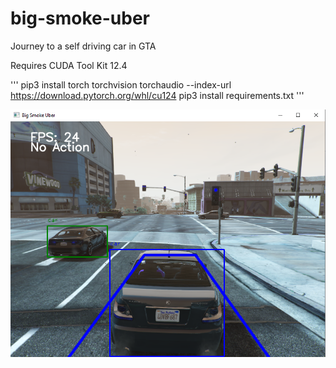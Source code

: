 # big-smoke-uber
Journey to a self driving car in GTA

Requires CUDA Tool Kit 12.4

'''
pip3 install torch torchvision torchaudio --index-url https://download.pytorch.org/whl/cu124
pip3 install requirements.txt
'''

![demo](https://github.com/Sphyrna-029/big-smoke-uber/blob/main/Demo.PNG?raw=true)